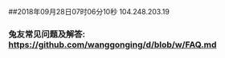 ##2018年09月28日07时06分10秒 104.248.203.19
### 兔友常见问题及解答: https://github.com/wanggonging/d/blob/w/FAQ.md
